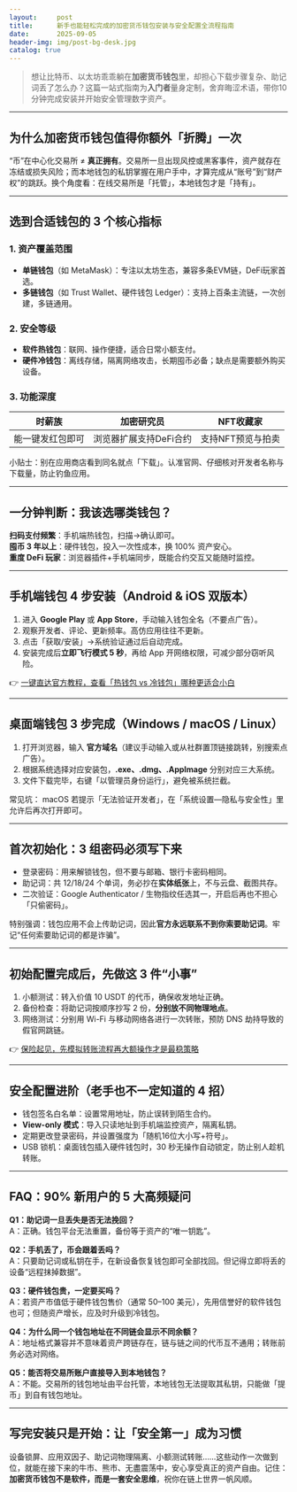```yaml
---
layout:     post
title:      新手也能轻松完成的加密货币钱包安装与安全配置全流程指南
date:       2025-09-05
header-img: img/post-bg-desk.jpg
catalog: true
---
```


> 想让比特币、以太坊乖乖躺在**加密货币钱包**里，却担心下载步骤复杂、助记词丢了怎么办？这篇一站式指南为**入门者**量身定制，舍弃晦涩术语，带你10分钟完成安装并开始安全管理数字资产。

---

## 为什么加密货币钱包值得你额外「折腾」一次
“币”在中心化交易所 ≠ **真正拥有**。交易所一旦出现风控或黑客事件，资产就存在冻结或损失风险；而本地钱包的私钥掌握在用户手中，才算完成从“账号”到“财产权”的跳跃。换个角度看：在线交易所是「托管」，本地钱包才是「持有」。

---

## 选到合适钱包的 3 个核心指标

### 1. 资产覆盖范围  
- **单链钱包**（如 MetaMask）：专注以太坊生态，兼容多条EVM链，DeFi玩家首选。  
- **多链钱包**（如 Trust Wallet、硬件钱包 Ledger）：支持上百条主流链，一次创建，多链通用。

### 2. 安全等级  
- **软件热钱包**：联网、操作便捷，适合日常小额支付。  
- **硬件冷钱包**：离线存储，隔离网络攻击，长期囤币必备；缺点是需要额外购买设备。

### 3. 功能深度  
| 时薪族 | 加密研究员 | NFT收藏家 |  
| --- | --- | --- |  
| 能一键发红包即可 | 浏览器扩展支持DeFi合约 | 支持NFT预览与拍卖 |

小贴士：别在应用商店看到同名就点「下载」。认准官网、仔细核对开发者名称与下载量，防止钓鱼应用。

---

## 一分钟判断：我该选哪类钱包？

**扫码支付频繁**：手机端热钱包，扫描→确认即可。  
**囤币 3 年以上**：硬件钱包，投入一次性成本，换 100% 资产安心。  
**重度 DeFi 玩家**：浏览器插件+手机端同步，既能合约交互又能随时监控。

---

## 手机端钱包 4 步安装（Android & iOS 双版本）
1. 进入 **Google Play** 或 **App Store**，手动输入钱包全名（不要点广告）。  
2. 观察开发者、评论、更新频率。高仿应用往往不更新。  
3. 点击「获取/安装」→系统验证通过后自动完成。  
4. 安装完成后**立即飞行模式 5 秒**，再给 App 开网络权限，可减少部分窃听风险。

👉 [一键直达官方教程，查看「热钱包 vs 冷钱包」哪种更适合小白](https://okxdog.com/)

---

## 桌面端钱包 3 步完成（Windows / macOS / Linux）
1. 打开浏览器，输入 **官方域名**（建议手动输入或从社群置顶链接跳转，别搜索点广告）。  
2. 根据系统选择对应安装包，**.exe、.dmg、.AppImage** 分别对应三大系统。  
3. 文件下载完毕，右键「以管理员身份运行」，避免被系统拦截。

常见坑： macOS 若提示「无法验证开发者」，在「系统设置—隐私与安全性」里允许后再次打开即可。

---

## 首次初始化：3 组密码必须写下来
- 登录密码：用来解锁钱包，但不要与邮箱、银行卡密码相同。  
- 助记词：共 12/18/24 个单词，务必抄在**实体纸张**上，不与云盘、截图共存。  
- 二次验证：Google Authenticator / 生物指纹任选其一，开启后再也不担心「只偷密码」。

特别强调：钱包应用不会上传助记词，因此**官方永远联系不到你索要助记词**。牢记“任何索要助记词的都是诈骗”。

---

## 初始配置完成后，先做这 3 件“小事”
1. 小额测试：转入价值 10 USDT 的代币，确保收发地址正确。  
2. 备份检查：将助记词按顺序抄写 2 份，**分别放不同物理地点**。  
3. 网络测试：分别用 Wi-Fi 与移动网络各进行一次转账，预防 DNS 劫持导致的假官网跳链。

👉 [保险起见，先模拟转账流程再大额操作才是最稳策略](https://okxdog.com/)

---

## 安全配置进阶（老手也不一定知道的 4 招）
- 钱包签名白名单：设置常用地址，防止误转到陌生合约。  
- **View-only 模式**：导入只读地址到手机端监控资产，隔离私钥。  
- 定期更改登录密码，并设置强度为「随机16位大小写+符号」。  
- USB 锁机：桌面钱包插入硬件钱包时，30 秒无操作自动锁定，防止别人趁机转账。

---

## FAQ：90% 新用户的 5 大高频疑问

**Q1：助记词一旦丢失是否无法挽回？**  
A：正确。钱包平台无法重置，备份等于资产的“唯一钥匙”。

**Q2：手机丢了，币会跟着丢吗？**  
A：只要助记词或私钥在手，在新设备恢复钱包即可全部找回。但记得立即将丢的设备“远程抹掉数据”。

**Q3：硬件钱包贵，一定要买吗？**  
A：若资产市值低于硬件钱包售价（通常 50–100 美元），先用信誉好的软件钱包也可；但随资产增长，应及时升级到冷钱包。

**Q4：为什么同一个钱包地址在不同链会显示不同余额？**  
A：地址格式兼容并不意味着资产跨链存在，链与链之间的代币互不通用；转账前务必选对网络。

**Q5：能否将交易所账户直接导入到本地钱包？**  
A：不能。交易所的钱包地址由平台托管，本地钱包无法提取其私钥，只能做「提币」到自有钱包地址。

---

## 写完安装只是开始：让「安全第一」成为习惯
设备锁屏、应用双因子、助记词物理隔离、小额测试转账……这些动作一次做到位，就能在接下来的牛市、熊市、无盡震荡中，安心享受真正的资产自由。记住：**加密货币钱包不是软件，而是一套安全思维**，祝你在链上世界一帆风顺。